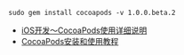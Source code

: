 ```
sudo gem install cocoapods -v 1.0.0.beta.2
```

 - [ iOS开发～CocoaPods使用详细说明](http://blog.csdn.net/showhilllee/article/details/38398119)
 - [CocoaPods安装和使用教程](http://blog.csdn.net/iunion/article/details/17010267)